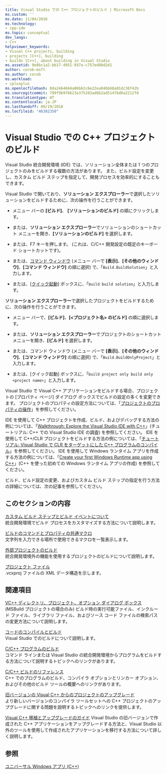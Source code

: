 ```yaml
---
title: Visual Studio での C++ プロジェクトのビルド | Microsoft Docs
ms.custom: ''
ms.date: 11/04/2016
ms.technology:
- cpp-ide
ms.topic: conceptual
dev_langs:
- C++
helpviewer_keywords:
- Visual C++ projects, building
- projects [C++], building
- builds [C++], about building in Visual Studio
ms.assetid: 9e8bc1a2-bb17-4951-937a-c757ed88d2d1
author: corob-msft
ms.author: corob
ms.workload:
- cplusplus
ms.openlocfilehash: 0da2464684a06b62c6e22ea04bb68a01dc36f42b
ms.sourcegitcommit: 799f9b976623a375203ad8b2ad5147bd6a2212f0
ms.translationtype: HT
ms.contentlocale: ja-JP
ms.lasthandoff: 09/19/2018
ms.locfileid: "46382350"
---
```

# <a name="building-c-projects-in-visual-studio"></a>Visual Studio での C++ プロジェクトのビルド

Visual Studio 統合開発環境 (IDE) では、ソリューション全体または 1 つのプロジェクトのみをビルドする複数の方法があります。 また、ビルド設定を変更し、カスタム ビルド ステップを指定して、開発プロセスを効率的にすることもできます。

Visual Studio で開いており、**ソリューション エクスプローラー**で選択したソリューションをビルドするために、次の操作を行うことができます。

- メニュー バーの **[ビルド]**、 **[ソリューションのビルド]** の順にクリックします。

- または、**ソリューション エクスプローラー**でソリューションのショートカット メニューを開き、**[ソリューションのビルド]** を選択します。

- または、F7 キーを押します。 (これは、C/C++ 開発設定の既定のキーボード ショートカットです)。

- または、[コマンド ウィンドウ](/visualstudio/ide/reference/command-window) (メニュー バーで **[表示]**、**[その他のウィンドウ]**、**[コマンド ウィンドウ]** の順に選択) で、「`Build.BuildSolution`」と入力します。

- または、[[クイック起動]](/visualstudio/ide/reference/quick-launch-environment-options-dialog-box) ボックスに、「`build build solution`」と入力します。

**ソリューション エクスプローラー**で選択したプロジェクトをビルドするために、次の操作を行うことができます。

- メニュー バーで、**[ビルド]**、**[\<プロジェクト名> のビルド]** の順に選択します。

- または、**ソリューション エクスプローラー**でプロジェクトのショートカット メニューを開き、**[ビルド]** を選択します。

- または、コマンド ウィンドウ (メニュー バーで **[表示]**、**[その他のウィンドウ]**、**[コマンド ウィンドウ]** の順に選択) で、「`Build.BuildOnlyProject`」と入力します。

- または、[クイック起動] ボックスに、「`build project only build only <project name>`」と入力します。

Visual Studio で Visual C++ アプリケーションをビルドする場合、プロジェクトの [プロパティ ページ] ダイアログ ボックスでビルドの設定の多くを変更できます。 プロジェクトのプロパティの設定方法については、「[プロジェクトのプロパティの操作](../ide/working-with-project-properties.md)」を参照してください。

IDE を使用して C++ プロジェクトを作成、ビルド、およびデバッグする方法の例については、「[Walkthrough: Explore the Visual Studio IDE with C++](/visualstudio/ide/getting-started-with-cpp-in-visual-studio)」(チュートリアル: C++ での Visual Studio IDE の調査) を参照してください。 IDE を使用して C++/CLR プロジェクトをビルドする方法の例については、「[チュートリアル: Visual Studio で CLR をターゲットにした C++ プログラムのコンパイル](../ide/walkthrough-compiling-a-cpp-program-that-targets-the-clr-in-visual-studio.md)」を参照してください。 IDE を使用して Windows ランタイム アプリを作成する方法の例については、「[Create your first Windows Runtime app using C++](https://msdn.microsoft.com/library/windows/apps/hh974580.aspx)」(C++ を使った初めての Windows ランタイム アプリの作成) を参照してください。

ビルド、ビルド設定の変更、およびカスタム ビルド ステップの指定を行う方法の詳細については、次の記事を参照してください。

## <a name="in-this-section"></a>このセクションの内容

[カスタム ビルド ステップとビルド イベントについて](../ide/understanding-custom-build-steps-and-build-events.md)<br>
統合開発環境でビルド プロセスをカスタマイズする方法について説明します。

[ビルドのコマンドとプロパティの共通マクロ](../ide/common-macros-for-build-commands-and-properties.md)<br>
文字列を入力できる場所で使用できるマクロを一覧表示します。

[外部プロジェクトのビルド](../ide/building-external-projects.md)<br>
統合開発環境外の機能を使用するプロジェクトのビルドについて説明します。

[プロジェクト ファイル](../ide/project-files.md)<br>
.vcxproj ファイルの XML データ構造を示します。

## <a name="related-sections"></a>関連項目

[VC++ ディレクトリ、プロジェクト、オプション ダイアログ ボックス](vcpp-directories-property-page.md)<br>
(MSBuild プロジェクトの場合のみ) ビルド時の実行可能ファイル、インクルード ファイル、ライブラリ ファイル、およびソース コード ファイルの検索パスの変更方法について説明します。

[コードのコンパイルとビルド](/visualstudio/ide/compiling-and-building-in-visual-studio)<br>
Visual Studio でのビルドについて説明します。

[C/C++ プログラムのビルド](../build/building-c-cpp-programs.md)<br>
コマンド ラインまたは Visual Studio の統合開発環境からプログラムをビルドする方法について説明するトピックへのリンクがあります。

[C/C++ ビルドのリファレンス](../build/reference/c-cpp-building-reference.md)<br>
C++ でのプログラムのビルド、コンパイラ オプションとリンカー オプション、およびその他のビルド ツールの概要へのリンクがあります。

[旧バージョンの Visual C++ からのプロジェクトのアップグレード](../porting/upgrading-projects-from-earlier-versions-of-visual-cpp.md)<br>
より新しいバージョンのコンパイラ ツールセットへの C++ プロジェクトのアップグレードに関する問題を説明するトピックへのリンクを提供します。

[Visual C++ 移植とアップグレードのガイド](../porting/visual-cpp-porting-and-upgrading-guide.md) Visual Studio の旧バージョンで作成された C++ アプリケーションをアップグレードする方法と、Visual Studio 以外のツールを使用して作成されたアプリケーションを移行する方法について詳しく説明します。

## <a name="see-also"></a>参照

[ユニバーサル Windows アプリ (C++)](../windows/universal-windows-apps-cpp.md)